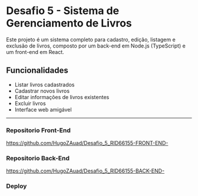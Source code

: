 # Desafio 5 - Sistema de Gerenciamento de Livros

Este projeto é um sistema completo para cadastro, edição, listagem e exclusão de livros, composto por um back-end em Node.js (TypeScript) e um front-end em React.

## Funcionalidades

- Listar livros cadastrados
- Cadastrar novos livros
- Editar informações de livros existentes
- Excluir livros
- Interface web amigável

---

### Repositorio Front-End

https://github.com/HugoZAuad/Desafio_5_RID66155-FRONT-END-

### Repositorio Back-End

https://github.com/HugoZAuad/Desafio_5_RID66155-BACK-END-

### Deploy

